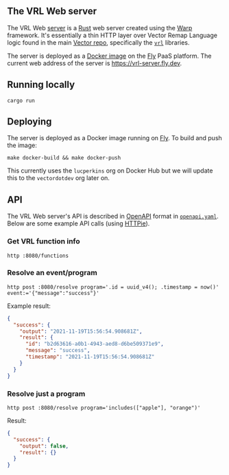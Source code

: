 ## The VRL Web server

The VRL Web [server] is a [Rust] web server created using the [Warp] framework. It's essentially a
thin HTTP layer over Vector Remap Language logic found in the main [Vector repo][repo], specifically
the [`vrl`][vrl_lib] libraries.

The server is deployed as a [Docker image][dockerfile] on the [Fly] PaaS platform. The current web
address of the server is https://vrl-server.fly.dev.

## Running locally

```shell
cargo run
```

## Deploying

The server is deployed as a Docker image running on [Fly]. To build and push the image:

```shell
make docker-build && make docker-push
```

This currently uses the `lucperkins` org on Docker Hub but we will update this to the
`vectordotdev` org later on.

## API

The VRL Web server's API is described in [OpenAPI] format in [`openapi.yaml`][api]. Below are some
example API calls (using [HTTPie]).

### Get VRL function info

```shell
http :8080/functions
```

### Resolve an event/program

```shell
http post :8080/resolve program='.id = uuid_v4(); .timestamp = now()' event:='{"message":"success"}'
```

Example result:

```json
{
  "success": {
    "output": "2021-11-19T15:56:54.908681Z",
    "result": {
      "id": "b2d63616-a0b1-4943-aed8-d6be509371e9",
      "message": "success",
      "timestamp": "2021-11-19T15:56:54.908681Z"
    }
  }
}
```

### Resolve just a program

```shell
http post :8080/resolve program='includes(["apple"], "orange")'
```

Result:

```json
{
  "success": {
    "output": false,
    "result": {}
  }
}
```

[api]: ./api/openapi.yaml
[dockerfile]: ./vrl-web-server-warp/Dockerfile
[fly]: https://fly.io
[httpie]: https://httpie.io
[openapi]: https://www.openapis.org
[repo]: https://github.com/vectordotdev/vector
[rust]: https://rust-lang.org
[server]: ./vrl-web-server-warp
[vrl_lib]: https://github.com/vectordotdev/vector/tree/master/lib/vrl
[warp]: https://github.com/seanmonstar/warp